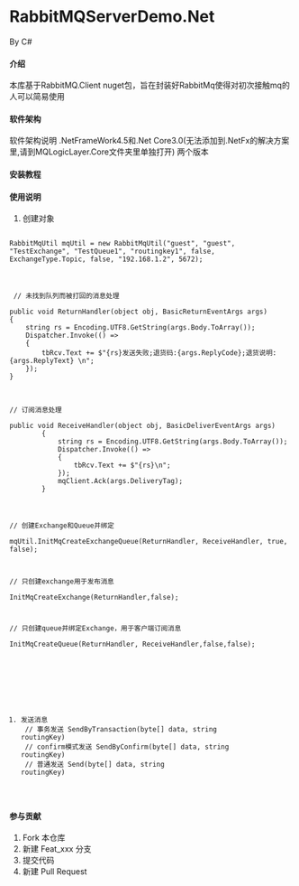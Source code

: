 # RabbitMQServerDemo.Net
By C#

#### 介绍
本库基于RabbitMQ.Client nuget包，旨在封装好RabbitMq使得对初次接触mq的人可以简易使用

#### 软件架构
软件架构说明 .NetFrameWork4.5和.Net Core3.0(无法添加到.NetFx的解决方案里,请到MQLogicLayer.Core文件夹里单独打开) 两个版本

#### 安装教程

#### 使用说明

1.  创建对象 <br>

<code>
RabbitMqUtil mqUtil = new RabbitMqUtil("guest", "guest", "TestExchange", "TestQueue1", "routingkey1", false, ExchangeType.Topic, false, "192.168.1.2", 5672);
</code>
<br><br>
<code>
 // 未找到队列而被打回的消息处理<br>
public void ReturnHandler(object obj, BasicReturnEventArgs args)
{
    string rs = Encoding.UTF8.GetString(args.Body.ToArray());
    Dispatcher.Invoke(() =>
    {
        tbRcv.Text += $"{rs}发送失败;退货码:{args.ReplyCode};退货说明:{args.ReplyText} \n";
    });
}
 <br><br>
// 订阅消息处理 <br>
public void ReceiveHandler(object obj, BasicDeliverEventArgs args)
        {
            string rs = Encoding.UTF8.GetString(args.Body.ToArray());
            Dispatcher.Invoke(() =>
            {
                tbRcv.Text += $"{rs}\n";
            });
            mqClient.Ack(args.DeliveryTag);
        }
</code>
<br><br>
<code>
// 创建Exchange和Queue并绑定 <br>
mqUtil.InitMqCreateExchangeQueue(ReturnHandler, ReceiveHandler, true, false);<br>

// 只创建exchange用于发布消息 <br>
InitMqCreateExchange(ReturnHandler,false); <br>

// 只创建queue并绑定Exchange，用于客户端订阅消息 <br>
InitMqCreateQueue(ReturnHandler, ReceiveHandler,false,false); <br>

<br><br>
1.  发送消息 <br> 
// 事务发送
SendByTransaction(byte[] data, string routingKey) <br>
// confirm模式发送
SendByConfirm(byte[] data, string routingKey) <br>
// 普通发送
Send(byte[] data, string routingKey)<br>
</code>

#### 参与贡献<br>

1.  Fork 本仓库
2.  新建 Feat_xxx 分支
3.  提交代码
4.  新建 Pull Request
